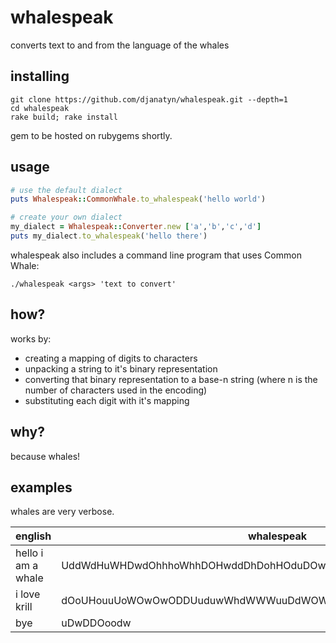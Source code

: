 # whalespeak
converts text to and from the language of the whales

## installing
```
git clone https://github.com/djanatyn/whalespeak.git --depth=1
cd whalespeak
rake build; rake install
```

gem to be hosted on rubygems shortly.

## usage
```ruby
# use the default dialect
puts Whalespeak::CommonWhale.to_whalespeak('hello world')

# create your own dialect
my_dialect = Whalespeak::Converter.new ['a','b','c','d']
puts my_dialect.to_whalespeak('hello there')
```

whalespeak also includes a command line program that uses Common Whale:
```
./whalespeak <args> 'text to convert'
```

## how?

works by:
- creating a mapping of digits to characters
- unpacking a string to it's binary representation
- converting that binary representation to a base-n string (where n is the number of characters used in the encoding)
- substituting each digit with it's mapping

## why?

because whales!

## examples
whales are very verbose.

english | whalespeak
--------|-----------
hello i am a whale | UddWdHuWHDwdOhhhoWhhDOHwddDhDohHOduDOwuoOwhOOdWdUHwhHddWWUHOu
i love krill | dOoUHouuUoWOwOwODDUuduwWhdWWWuuDdWOWUdHDOW
bye | uDwDDOoodw
